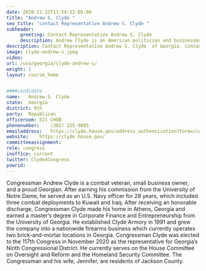 ```yaml
---
date: 2020-11-22T11:54:12-05:00
title: "Andrew S. Clyde "
seo_title: "contact Representative Andrew S. Clyde "
subheader:
     greeting: Contact Representative Andrew S. Clyde  
     description: Andrew Clyde is an American politician and businessman from the state of Georgia. A Republican, Clyde is the representative for Georgia's 9th congressional district in the United States House of Representatives.
description: Contact Representative Andrew S. Clyde  of Georgia. Contact information for Andrew S. Clyde  includes email address, phone number, and mailing address.
image: clyde-andrew-s.jpeg
video: 
url: /usa/georgia/clyde-andrew-s/
weight: 1
layout: course_home


####candidate
name:	Andrew S. Clyde 
state:	Georgia
district: 9th
party:	Republican
officeroom:	521 CHOB
phonenumber:	(202) 225-9893
emailaddress:	https://clyde.house.gov/address_authentication?form=/contact
website:	https://clyde.house.gov/
committeeassignment: 
role: congress
inoffice: current
twitter: Clyde4Congress
powrid: 
---
```


Congressman Andrew Clyde is a combat veteran, small business owner, and a proud Georgian. After earning his commission from the University of Notre Dame, he served as an U.S. Navy officer for 28 years, which included three combat deployments to Kuwait and Iraq. After receiving an honorable discharge, Congressman Clyde made his home in Athens, Georgia and earned a master’s degree in Corporate Finance and Entrepreneurship from the University of Georgia. He established Clyde Armory in 1991 and grew the company into a nationwide firearms business which currently operates two brick-and-mortar locations in Georgia. Congressman Clyde was elected to the 117th Congress in November 2020 as the representative for Georgia’s Ninth Congressional District. He currently serves on the House Committee on Oversight and Reform and the Homeland Security Committee. The Congressman and his wife, Jennifer, are residents of Jackson County.
